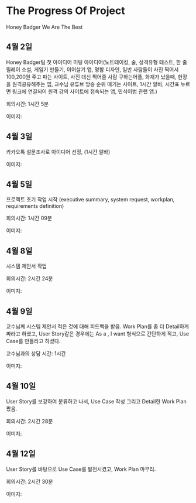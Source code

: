# The Progress Of Project
Honey Badger We Are The Best
## 4월 2일
Honey Badger팀 첫 아이디어 미팅
아이디어(노트테이킹, 술, 성격유형 테스트, 한 줄 릴레이 소설, 게임기 만들기, 이어살기 앱, 명함 디자인, 일반 사람들이 사진 찍어서 100,200원 주고 
파는 사이트, 사진 대신 찍어줄 사람 구하는어플, 화재가 났을때, 현장을 원격공유해주는 앱, 교수님 유튜브 방송 순위 매기는 사이트, 1시간 알바, 시간표
누르면 링크에 연결되어 원격 강의 사이트에 접속되는 앱, 민식이법 관련 앱.)

회의시간: 1시간 5분

이미지:

## 4월 3일 
카카오톡 설문조사로 아이디어 선정, (1시간 알바)

이미지:

## 4월 5일
프로젝트 초기 작업 시작 (executive summary, system request, workplan, requirements definition)

회의시간: 1시간 09분

이미지:

## 4월 8일 
시스템 제안서 작업

회의시간: 2시간 24분

이미지:

## 4월 9일
교수님께 시스템 제안서 적은 것에 대해 피드백을 받음. Work Plan를 좀 더 Detail하게 짜라고 하셨고, 
User Story같은 경우에는 As a <type of user>, I want <some goal> 형식으로 간단하게 적고, Use Case를 만들라고 하셨다.

교수님과의 상담 시간: 1시간

이미지:

## 4월 10일 
User Story를 보강하여 분류하고 나서, Use Case 작성 그리고 Detail한 Work Plan 짰음.

회의시간: 2시간 28분

이미지:

## 4월 12일
User Story를 바탕으로 Use Case를 발전시켰고, Work Plan 마무리.

회의시간: 2시간 30분

이미지: 
